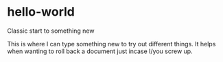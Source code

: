 # hello-world
Classic start to something new


This is where I can type something new to try out different things. It helps when wanting to roll back a document just incase I/you screw up.
